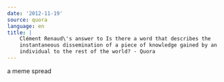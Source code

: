 ```yaml
---
date: '2012-11-19'
source: quora
language: en
title: |
    Clément Renaud\'s answer to Is there a word that describes the
    instantaneous dissemination of a piece of knowledge gained by an
    individual to the rest of the world? - Quora
---
```


a meme spread
